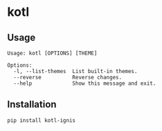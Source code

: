 # kotl

## Usage
```console
Usage: kotl [OPTIONS] [THEME]

Options:
  -l, --list-themes  List built-in themes.
  --reverse          Reverse changes.
  --help             Show this message and exit.
```

## Installation
```console
pip install kotl-ignis
```
